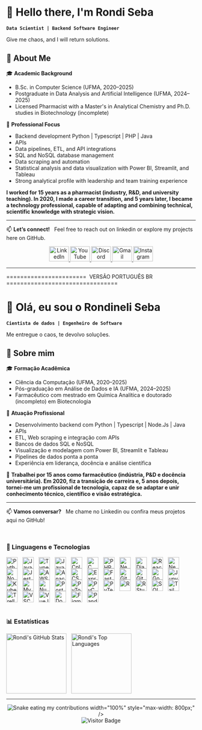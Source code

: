 # 👋 Hello there, I'm Rondi Seba

**`Data Scientist | Backend Software Engineer`**

Give me chaos, and I will return solutions.

## 🧠 About Me

🎓 **Academic Background**  
- B.Sc. in Computer Science (UFMA, 2020–2025)  
- Postgraduate in Data Analysis and Artificial Intelligence (UFMA, 2024–2025)  
- Licensed Pharmacist with a Master's in Analytical Chemistry and Ph.D. studies in Biotechnology (incomplete)

💼 **Professional Focus**  
- Backend development Python | Typescript | PHP | Java
- APIs   
- Data pipelines, ETL, and API integrations  
- SQL and NoSQL database management  
- Data scraping and automation  
- Statistical analysis and data visualization with Power BI, Streamlit, and Tableau  
- Strong analytical profile with leadership and team training experience

**I worked for 15 years as a pharmacist (industry, R&D, and university teaching). In 2020, I made a career transition, and 5 years later, I became a technology professional, capable of adapting and combining technical, scientific knowledge with strategic vision.**

---

📫 **Let’s connect!**  
Feel free to reach out on linkedin or explore my projects here on GitHub.

<p align="center">
    <a href="https://www.linkedin.com/in/rondineliseba" target="_blank">
        <img
            alt="LinkedIn"
            title="Conecte-se no LinkedIn"
            src="https://raw.githubusercontent.com/maurodesouza/profile-readme-generator/master/src/assets/icons/social/linkedin/default.svg" 
            width="52" 
            height="40"
        />
    </a>
    <a href="https://www.youtube.com/channel/UCKJ2jv7AQE9Kus3QvLT9Uzw" target="_blank">
        <img
            alt="YouTube"
            title="Veja meu canal no YouTube"
            src="https://raw.githubusercontent.com/maurodesouza/profile-readme-generator/master/src/assets/icons/social/youtube/default.svg" 
            width="52" 
            height="40"
        />
         </a>
    <a href="https://discord.com/users/rondineli.seba" target="_blank">
        <img
            alt="Discord"
            title="Discord"
            src="https://raw.githubusercontent.com/maurodesouza/profile-readme-generator/master/src/assets/icons/social/discord/default.svg" 
            width="52" 
            height="40"
        />
    </a>
    <a href="mailto:rondineli.seba@gmail.com" target="_blank">
        <img
            alt="Gmail"
            title="Envie-me um e-mail"
            src="https://raw.githubusercontent.com/maurodesouza/profile-readme-generator/master/src/assets/icons/social/gmail/default.svg" 
            width="52" 
            height="40"
        />
    </a>
    <a href="https://www.instagram.com/prof.rondiseba" target="_blank">
        <img
            alt="Instagram"
            title="Siga-me no Instagram"
            src="https://raw.githubusercontent.com/maurodesouza/profile-readme-generator/master/src/assets/icons/social/instagram/default.svg" 
            width="52" 
            height="40"
        />
    </a>
</p>

---
=======================  VERSÃO PORTUGUÊS BR ================================
# 👋 Olá, eu sou o Rondineli Seba

**`Cientista de dados | Engenheiro de Software`**

Me entregue o caos, te devolvo soluções.

## 🧠 Sobre mim

🎓 **Formação Acadêmica**  
- Ciência da Computação (UFMA, 2020–2025)  
- Pós-graduação em Análise de Dados e IA (UFMA, 2024–2025)  
- Farmacêutico com mestrado em Química Analítica e doutorado (incompleto) em Biotecnologia

💼 **Atuação Profissional**  
- Desenvolvimento backend com Python | Typescript | Node.Js | Java
- APIs
- ETL, Web scraping e integração com APIs  
- Bancos de dados SQL e NoSQL  
- Visualização e modelagem com Power BI, Streamlit e Tableau  
- Pipelines de dados ponta a ponta  
- Experiência em liderança, docência e análise científica

🔁 **Trabalhei por 15 anos como farmacêutico (indústria, P&D e docência universitária). Em 2020, fiz a transição de carreira e, 5 anos depois, tornei-me um profissional de tecnologia, capaz de se adaptar e unir conhecimento técnico, científico e visão estratégica.**

---

📫 **Vamos conversar?**  
Me chame no Linkedin ou confira meus projetos aqui no GitHub!

<br/>

### 🤖 Linguagens e Tecnologias

<img 
    align="left" 
    alt="Python" 
    title="Python" 
    width="30px" 
    style="padding-right:10px;" 
    src="https://cdn.jsdelivr.net/gh/devicons/devicon/icons/python/python-original.svg" 
/>
<img 
    align="left" 
    alt="JavaScript" 
    title="JavaScript" 
    width="30px" 
    style="padding-right:10px;" 
    src="https://cdn.jsdelivr.net/gh/devicons/devicon/icons/javascript/javascript-original.svg" 
/>
<img 
    align="left" 
    alt="TypeScript" 
    title="TypeScript" 
    width="30px" 
    style="padding-right:10px;" 
    src="https://cdn.jsdelivr.net/gh/devicons/devicon/icons/typescript/typescript-original.svg" 
/>
<img 
    align="left" 
    alt="Java" 
    title="Java" 
    width="30px" 
    style="padding-right:10px;" 
    src="https://cdn.jsdelivr.net/gh/devicons/devicon/icons/java/java-original.svg" 
/>
<img 
    align="left" 
    alt="Cplusplus" 
    title="C++" 
    width="30px" 
    style="padding-right:10px;" 
    src="https://cdn.jsdelivr.net/gh/devicons/devicon/icons/cplusplus/cplusplus-original.svg" 
/>
<img 
    align="left" 
    alt="C" 
    title="C" 
    width="30px" 
    style="padding-right:10px;" 
    src="https://cdn.jsdelivr.net/gh/devicons/devicon/icons/c/c-original.svg" 
/>
<img 
    align="left" 
    alt="PHP" 
    title="PHP" 
    width="30px" 
    style="padding-right:10px;" 
    src="https://cdn.jsdelivr.net/gh/devicons/devicon/icons/php/php-original.svg" 
/>
<img 
    align="left" 
    alt="NestJS" 
    title="NestJS" 
    width="30px" 
    style="padding-right:10px;" 
    src="https://cdn.jsdelivr.net/gh/devicons/devicon/icons/nestjs/nestjs-original.svg" 
/>
<img 
    align="left" 
    alt="Django" 
    title="Django" 
    width="30px" 
    style="padding-right:10px;" 
    src="https://cdn.jsdelivr.net/gh/devicons/devicon/icons/django/django-plain.svg" 
/>
<img 
    align="left" 
    alt="React" 
    title="React" 
    width="30px" 
    style="padding-right:10px;" 
    src="https://cdn.jsdelivr.net/gh/devicons/devicon/icons/react/react-original.svg" 
/>
<img 
    align="left" 
    alt="NextJS" 
    title="NextJS" 
    width="30px" 
    style="padding-right:10px;" 
    src="https://cdn.jsdelivr.net/gh/devicons/devicon/icons/nextjs/nextjs-original.svg" 
/>
<img 
    align="left" 
    alt="NodeJS" 
    title="NodeJS" 
    width="30px" 
    style="padding-right:10px;" 
    src="https://cdn.jsdelivr.net/gh/devicons/devicon/icons/nodejs/nodejs-original.svg" 
/>
<img 
    align="left" 
    alt="Jest" 
    title="Jest" 
    width="30px" 
    style="padding-right:10px;" 
    src="https://cdn.jsdelivr.net/gh/devicons/devicon/icons/jest/jest-plain.svg" 
/>
<img 
    align="left" 
    alt="AWS" 
    title="AWS" 
    width="30px" 
    style="padding-right:10px;" 
    src="https://cdn.jsdelivr.net/gh/devicons/devicon/icons/amazonwebservices/amazonwebservices-original-wordmark.svg" 
/>
<img 
    align="left" 
    alt="Anaconda" 
    title="Anaconda" 
    width="30px" 
    style="padding-right:10px;" 
    src="https://cdn.jsdelivr.net/gh/devicons/devicon/icons/anaconda/anaconda-original.svg" 
/>
<img 
    align="left" 
    alt="CSS" 
    title="CSS" 
    width="30px" 
    style="padding-right:10px;" 
    src="https://cdn.jsdelivr.net/gh/devicons/devicon/icons/css3/css3-original.svg" 
/>
<img 
    align="left" 
    alt="Express" 
    title="Express" 
    width="30px" 
    style="padding-right:10px;" 
    src="https://cdn.jsdelivr.net/gh/devicons/devicon/icons/express/express-original.svg" 
/>
<img 
    align="left" 
    alt="FastAPI" 
    title="FastAPI" 
    width="30px" 
    style="padding-right:10px;" 
    src="https://cdn.jsdelivr.net/gh/devicons/devicon/icons/fastapi/fastapi-original.svg" 
/>
<img 
    align="left" 
    alt="Git" 
    title="Git" 
    width="30px" 
    style="padding-right:10px;" 
    src="https://cdn.jsdelivr.net/gh/devicons/devicon/icons/git/git-original.svg" 
/>
<img 
    align="left" 
    alt="Github" 
    title="Github" 
    width="30px" 
    style="padding-right:10px;" 
    src="https://cdn.jsdelivr.net/gh/devicons/devicon/icons/github/github-original.svg" 
/>
<img 
    align="left" 
    alt="Google Cloud" 
    title="Google Cloud" 
    width="30px" 
    style="padding-right:10px;" 
    src="https://cdn.jsdelivr.net/gh/devicons/devicon/icons/googlecloud/googlecloud-original.svg" 
/>
<img 
    align="left" 
    alt="Jupyter" 
    title="Jupyter" 
    width="30px" 
    style="padding-right:10px;" 
    src="https://cdn.jsdelivr.net/gh/devicons/devicon/icons/jupyter/jupyter-original.svg" 
/>
<img 
    align="left" 
    alt="Kubernetes" 
    title="Kubernetes" 
    width="30px" 
    style="padding-right:10px;" 
    src="https://cdn.jsdelivr.net/gh/devicons/devicon/icons/kubernetes/kubernetes-plain.svg" 
/>
<img 
    align="left" 
    alt="MySQL" 
    title="MySQL" 
    width="30px" 
    style="padding-right:10px;" 
    src="https://cdn.jsdelivr.net/gh/devicons/devicon/icons/mysql/mysql-original-wordmark.svg" 
/>
<img 
    align="left" 
    alt="Numpy" 
    title="Numpy" 
    width="30px" 
    style="padding-right:10px;" 
    src="https://cdn.jsdelivr.net/gh/devicons/devicon/icons/numpy/numpy-original.svg" 
/>
<img 
    align="left" 
    alt="PostgreSQL" 
    title="PostgreSQL" 
    width="30px" 
    style="padding-right:10px;" 
    src="https://cdn.jsdelivr.net/gh/devicons/devicon/icons/postgresql/postgresql-original.svg" 
/>
<img 
    align="left" 
    alt="PyTorch" 
    title="PyTorch" 
    width="30px" 
    style="padding-right:10px;" 
    src="https://cdn.jsdelivr.net/gh/devicons/devicon/icons/pytorch/pytorch-original.svg" 
/>
<img 
    align="left" 
    alt="PyCharm" 
    title="PyCharm" 
    width="30px" 
    style="padding-right:10px;" 
    src="https://cdn.jsdelivr.net/gh/devicons/devicon/icons/pycharm/pycharm-original.svg" 
/>
<img 
    align="left" 
    alt="PyTest" 
    title="PyTest" 
    width="30px" 
    style="padding-right:10px;" 
    src="https://cdn.jsdelivr.net/gh/devicons/devicon/icons/pytest/pytest-original.svg" 
/>
<img 
    align="left" 
    alt="R" 
    title="R" 
    width="30px" 
    style="padding-right:10px;" 
    src="https://cdn.jsdelivr.net/gh/devicons/devicon/icons/r/r-original.svg" 
/>
<img 
    align="left" 
    alt="RStudio" 
    title="RStudio" 
    width="30px" 
    style="padding-right:10px;" 
    src="https://cdn.jsdelivr.net/gh/devicons/devicon/icons/rstudio/rstudio-original.svg" 
/>
<img 
    align="left" 
    alt="SQLAlchemy" 
    title="SQLAlchemy" 
    width="30px" 
    style="padding-right:10px;" 
    src="https://cdn.jsdelivr.net/gh/devicons/devicon/icons/sqlalchemy/sqlalchemy-original.svg" 
/>
<img 
    align="left" 
    alt="TailwindCSS" 
    title="TailwindCSS" 
    width="30px" 
    style="padding-right:10px;" 
    src="https://cdn.jsdelivr.net/gh/devicons/devicon/icons/tailwindcss/tailwindcss-original-wordmark.svg" 
/>
<img 
    align="left" 
    alt="Trello" 
    title="Trello" 
    width="30px" 
    style="padding-right:10px;" 
    src="https://cdn.jsdelivr.net/gh/devicons/devicon/icons/trello/trello-plain.svg" 
/>
<img 
    align="left" 
    alt="VSCode" 
    title="VSCode" 
    width="30px" 
    style="padding-right:10px;" 
    src="https://cdn.jsdelivr.net/gh/devicons/devicon/icons/vscode/vscode-original.svg" 
/>
<img 
    align="left" 
    alt="VueJS" 
    title="VueJS" 
    width="30px" 
    style="padding-right:10px;" 
    src="https://cdn.jsdelivr.net/gh/devicons/devicon/icons/vuejs/vuejs-original.svg" 
/>
<img 
    align="left" 
    alt="Docker" 
    title="Docker" 
    width="30px" 
    style="padding-right:10px;" 
    src="https://cdn.jsdelivr.net/gh/devicons/devicon/icons/docker/docker-original.svg" 
/>
<img 
    align="left" 
    alt="Figma" 
    title="Figma" 
    width="30px" 
    style="padding-right:10px;" 
    src="https://cdn.jsdelivr.net/gh/devicons/devicon/icons/figma/figma-original.svg" 
/>
<img 
    align="left" 
    alt="Pandas" 
    title="Pandas" 
    width="30px" 
    style="padding-right:10px;" 
    src="https://cdn.jsdelivr.net/gh/devicons/devicon/icons/pandas/pandas-original.svg" 
/>

<br clear="left"/>
<br/>

### 📊 Estatísticas

<p>
    <img 
        align="left" 
        alt="Rondi's GitHub Stats" 
        height="160" 
        style="padding-right: 10px;" 
        src="https://github-readme-stats.vercel.app/api?username=Rondiseba&show_icons=true&theme=gruvbox&include_all_commits=true&locale=pt-br" 
    />
    <img 
        align="left" 
        alt="Rondi's Top Languages" 
        height="160" 
        src="https://github-readme-stats.vercel.app/api/top-langs/?username=rondiseba&theme=gruvbox&layout=compact&custom_title=Tecnologias&langs_count=9" 
    />
</p>

<br clear="left"/>

---

<div align="center">
    <picture>
        <source media="(prefers-color-scheme: dark)" srcset="https://raw.githubusercontent.com/rondiseba/rondiseba/output/snake-dark.svg">
        <source media="(prefers-color-scheme: light)" srcset="https://raw.githubusercontent.com/rondiseba/rondiseba/output/snake.svg">
        <img 
            alt="Snake eating my contributions" 
            <img src="https://github.com/rondiseba/rondiseba/blob/main/output/snake.svg?raw=true" alt="Snake animation" />
            width="100%"
            style="max-width: 800px;"
        />
    </picture>
</div>

<div align="center">
    <img 
        alt="Visitor Badge"
        src="https://visitor-badge.laobi.icu/badge?page_id=rondiseba.rondiseba&" 
    />
</div>
